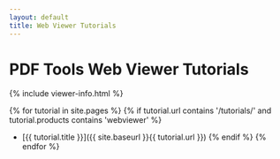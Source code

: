 ```yaml
---
layout: default
title: Web Viewer Tutorials
---
```


# PDF Tools Web Viewer Tutorials

{% include viewer-info.html %}

{% for tutorial in site.pages %}
    {% if tutorial.url contains '/tutorials/' and tutorial.products contains 'webviewer' %}
* [{{ tutorial.title }}]({{ site.baseurl }}{{ tutorial.url }})
    {% endif %}
{% endfor %}
